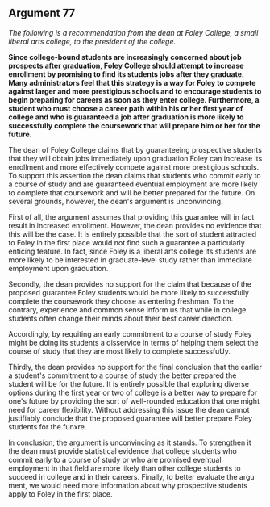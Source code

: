 
Argument 77
---------------------------

*The following is a recommendation from the dean at Foley College, a small liberal arts college,
to the president of the college.*

**Since college-bound students are increasingly concerned about job prospects after
graduation, Foley College should attempt to increase enrollment by promising to find its
students jobs after they graduate. Many administrators feel that this strategy is a way for Foley
to compete against larger and more prestigious schools and to encourage students to begin
preparing for careers as soon as they enter college. Furthermore, a student who must choose
a career path within his or her first year of college and who is guaranteed a job after graduation
is more likely to successfully complete the coursework that will prepare him or her for the
future.**


The dean of Foley College claims that by guaranteeing prospective students that they will
obtain jobs immediately upon graduation Foley can increase its enrollment and more
effectively compete against more prestigious schools. To support this assertion the dean
claims that students who commit early to a course of study and are guaranteed eventual
employment are more likely to complete that coursework and will be better prepared for the
future. On several grounds, however, the dean's argument is unconvincing.

First of all, the argument assumes that providing this guarantee will in fact result in
increased enrollment. However, the dean provides no evidence that this will be the case. It is
entirely possible that the sort of student attracted to Foley in the first place would not find such
a guarantee a particularly enticing feature. In fact, since Foley is a liberal arts college its
students are more likely to be interested in graduate-level study rather than immediate
employment upon graduation.

Secondly, the dean provides no support for the claim that because of the proposed
guarantee Foley students would be more likely to successfully complete the coursework they
choose as entering freshman. To the contrary, experience and common sense inform us that
while in college students often change their minds about their best career direction.

Accordingly, by requiting an early commitment to a course of study Foley might be doing its
students a disservice in terms of helping them select the course of study that they are most
likely to complete successfuUy.

Thirdly, the dean provides no support for the final conclusion that the earlier a student's
commitment to a course of study the better prepared the student will be for the future. It is
entirely possible that exploring diverse options during the first year or two of college is a better
way to prepare for one's future by providing the sort of well-rounded education that one might
need for career flexibility. Without addressing this issue the dean cannot justifiably conclude
that the proposed guarantee will better prepare Foley students for the funxre.

In conclusion, the argument is unconvincing as it stands. To strengthen it the dean must
provide statistical evidence that college students who commit early to a course of study or who
are promised eventual employment in that field are more likely than other college students to
succeed in college and in their careers. Finally, to better evaluate the argu ment, we would
need more information about why prospective students apply to Foley in the first place.

